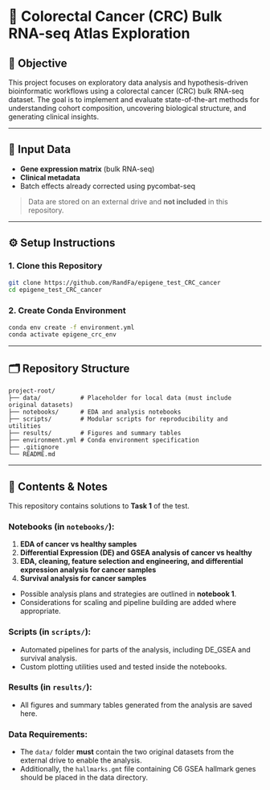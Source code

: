 # 🧬 Colorectal Cancer (CRC) Bulk RNA-seq Atlas Exploration

## 📌 Objective

This project focuses on exploratory data analysis and hypothesis-driven bioinformatic workflows using a colorectal cancer (CRC) bulk RNA-seq dataset. The goal is to implement and evaluate state-of-the-art methods for understanding cohort composition, uncovering biological structure, and generating clinical insights.

---

## 📂 Input Data

- **Gene expression matrix** (bulk RNA-seq)  
- **Clinical metadata**  
- Batch effects already corrected using pycombat-seq  

> Data are stored on an external drive and **not included** in this repository.

---

## ⚙️ Setup Instructions

### 1. Clone this Repository

```bash
git clone https://github.com/RandFa/epigene_test_CRC_cancer
cd epigene_test_CRC_cancer
```

### 2. Create Conda Environment

```bash
conda env create -f environment.yml
conda activate epigene_crc_env
```

---

## 🗂️ Repository Structure

```
project-root/
├── data/           # Placeholder for local data (must include original datasets)
├── notebooks/      # EDA and analysis notebooks
├── scripts/        # Modular scripts for reproducibility and utilities
├── results/        # Figures and summary tables
├── environment.yml # Conda environment specification
├── .gitignore
└── README.md
```

---

## 📝 Contents & Notes

This repository contains solutions to **Task 1** of the test.

### Notebooks (in `notebooks/`):

1. **EDA of cancer vs healthy samples**  
2. **Differential Expression (DE) and GSEA analysis of cancer vs healthy**  
3. **EDA, cleaning, feature selection and engineering, and differential expression analysis for cancer samples**  
4. **Survival analysis for cancer samples**  

- Possible analysis plans and strategies are outlined in **notebook 1**.  
- Considerations for scaling and pipeline building are added where appropriate.

### Scripts (in `scripts/`):

- Automated pipelines for parts of the analysis, including DE_GSEA and survival analysis.  
- Custom plotting utilities used and tested inside the notebooks.

### Results (in `results/`):

- All figures and summary tables generated from the analysis are saved here.

### Data Requirements:

- The `data/` folder **must** contain the two original datasets from the external drive to enable the analysis.  
- Additionally, the `hallmarks.gmt` file containing C6 GSEA hallmark genes should be placed in the data directory.

